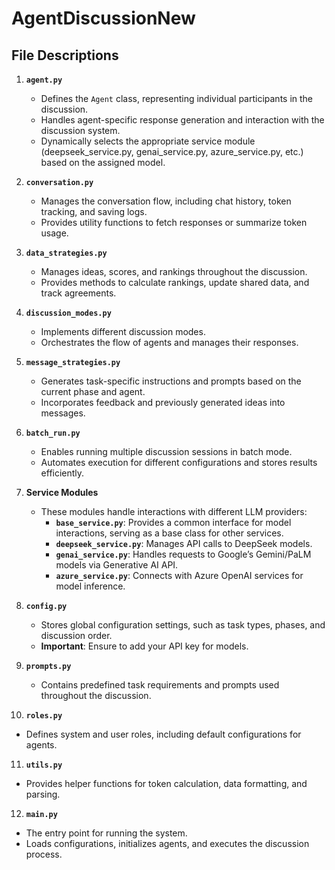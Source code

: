 # AgentDiscussionNew

## File Descriptions

1. **`agent.py`**  
   - Defines the `Agent` class, representing individual participants in the discussion.  
   - Handles agent-specific response generation and interaction with the discussion system.
   - Dynamically selects the appropriate service module (deepseek_service.py, genai_service.py, azure_service.py, etc.) based on the assigned model.

2. **`conversation.py`**  
   - Manages the conversation flow, including chat history, token tracking, and saving logs.  
   - Provides utility functions to fetch responses or summarize token usage.  

3. **`data_strategies.py`**  
   - Manages ideas, scores, and rankings throughout the discussion.  
   - Provides methods to calculate rankings, update shared data, and track agreements.  

4. **`discussion_modes.py`**  
   - Implements different discussion modes.  
   - Orchestrates the flow of agents and manages their responses.  

5. **`message_strategies.py`**  
   - Generates task-specific instructions and prompts based on the current phase and agent.  
   - Incorporates feedback and previously generated ideas into messages.  

6. **`batch_run.py`**  
   - Enables running multiple discussion sessions in batch mode.  
   - Automates execution for different configurations and stores results efficiently.  

7. **Service Modules**  
   - These modules handle interactions with different LLM providers:  
     - **`base_service.py`**: Provides a common interface for model interactions, serving as a base class for other services.  
     - **`deepseek_service.py`**: Manages API calls to DeepSeek models.  
     - **`genai_service.py`**: Handles requests to Google’s Gemini/PaLM models via Generative AI API.  
     - **`azure_service.py`**: Connects with Azure OpenAI services for model inference.  

8. **`config.py`**  
   - Stores global configuration settings, such as task types, phases, and discussion order.  
   - **Important**: Ensure to add your API key for models.  

9. **`prompts.py`**  
   - Contains predefined task requirements and prompts used throughout the discussion.  

10. **`roles.py`**  
   - Defines system and user roles, including default configurations for agents.  

11. **`utils.py`**  
   - Provides helper functions for token calculation, data formatting, and parsing.  

12. **`main.py`**  
   - The entry point for running the system.  
   - Loads configurations, initializes agents, and executes the discussion process.  

